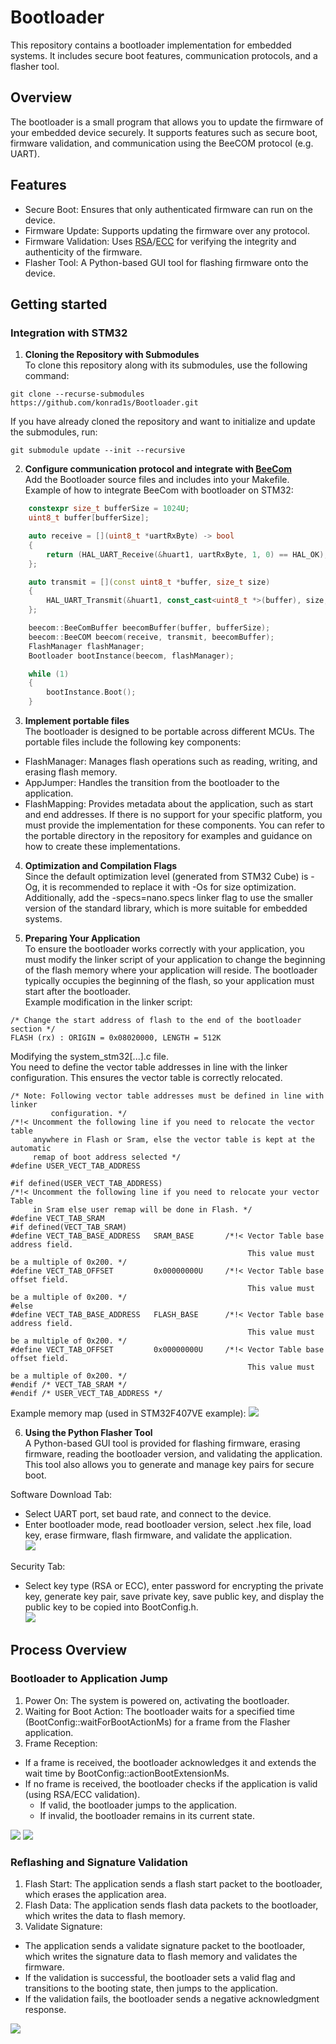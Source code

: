 # Bootloader
This repository contains a bootloader implementation for embedded systems. It includes secure boot features, communication protocols, and a flasher tool.

## Overview
The bootloader is a small program that allows you to update the firmware of your embedded device securely. It supports features such as secure boot, firmware validation, and communication using the BeeCOM protocol (e.g. UART).

## Features
- Secure Boot: Ensures that only authenticated firmware can run on the device.
- Firmware Update: Supports updating the firmware over any protocol.
- Firmware Validation: Uses [RSA](https://en.wikipedia.org/wiki/RSA_(cryptosystem))/[ECC](https://en.wikipedia.org/wiki/Elliptic-curve_cryptography) for verifying the integrity and authenticity of the firmware.
- Flasher Tool: A Python-based GUI tool for flashing firmware onto the device.

## Getting started

### Integration with STM32

1. **Cloning the Repository with Submodules**\
To clone this repository along with its submodules, use the following command:
```
git clone --recurse-submodules https://github.com/konrad1s/Bootloader.git
```
If you have already cloned the repository and want to initialize and update the submodules, run:
```
git submodule update --init --recursive
```
2. **Configure communication protocol and integrate with [BeeCom](https://github.com/konrad1s/BeeCom-Protocol)**\
Add the Bootloader source files and includes into your Makefile.\
Example of how to integrate BeeCom with bootloader on STM32:
```cpp
    constexpr size_t bufferSize = 1024U;
    uint8_t buffer[bufferSize];

    auto receive = [](uint8_t *uartRxByte) -> bool
    {
        return (HAL_UART_Receive(&huart1, uartRxByte, 1, 0) == HAL_OK);
    };

    auto transmit = [](const uint8_t *buffer, size_t size)
    {
        HAL_UART_Transmit(&huart1, const_cast<uint8_t *>(buffer), size, 100);
    };

    beecom::BeeComBuffer beecomBuffer(buffer, bufferSize);
    beecom::BeeCOM beecom(receive, transmit, beecomBuffer);
    FlashManager flashManager;
    Bootloader bootInstance(beecom, flashManager);

    while (1)
    {
        bootInstance.Boot();
    }
```
3. **Implement portable files**\
The bootloader is designed to be portable across different MCUs. The portable files include the following key components:
- FlashManager: Manages flash operations such as reading, writing, and erasing flash memory.
- AppJumper: Handles the transition from the bootloader to the application.
- FlashMapping: Provides metadata about the application, such as start and end addresses.
If there is no support for your specific platform, you must provide the implementation for these components. You can refer to the portable directory in the repository for examples and guidance on how to create these implementations.

4. **Optimization and Compilation Flags**\
Since the default optimization level (generated from STM32 Cube) is -Og, it is recommended to replace it with -Os for size optimization.\
Additionally, add the -specs=nano.specs linker flag to use the smaller version of the standard library, which is more suitable for embedded systems.

5. **Preparing Your Application**\
To ensure the bootloader works correctly with your application, you must modify the linker script of your application to change the beginning of the flash memory where your application will reside. The bootloader typically occupies the beginning of the flash, so your application must start after the bootloader.\
Example modification in the linker script:
```
/* Change the start address of flash to the end of the bootloader section */
FLASH (rx) : ORIGIN = 0x08020000, LENGTH = 512K
```
Modifying the system_stm32[...].c file.\
You need to define the vector table addresses in line with the linker configuration. This ensures the vector table is correctly relocated.
```
/* Note: Following vector table addresses must be defined in line with linker
         configuration. */
/*!< Uncomment the following line if you need to relocate the vector table
     anywhere in Flash or Sram, else the vector table is kept at the automatic
     remap of boot address selected */
#define USER_VECT_TAB_ADDRESS

#if defined(USER_VECT_TAB_ADDRESS)
/*!< Uncomment the following line if you need to relocate your vector Table
     in Sram else user remap will be done in Flash. */
#define VECT_TAB_SRAM
#if defined(VECT_TAB_SRAM)
#define VECT_TAB_BASE_ADDRESS   SRAM_BASE       /*!< Vector Table base address field.
                                                     This value must be a multiple of 0x200. */
#define VECT_TAB_OFFSET         0x00000000U     /*!< Vector Table base offset field.
                                                     This value must be a multiple of 0x200. */
#else
#define VECT_TAB_BASE_ADDRESS   FLASH_BASE      /*!< Vector Table base address field.
                                                     This value must be a multiple of 0x200. */
#define VECT_TAB_OFFSET         0x00000000U     /*!< Vector Table base offset field.
                                                     This value must be a multiple of 0x200. */
#endif /* VECT_TAB_SRAM */
#endif /* USER_VECT_TAB_ADDRESS */
```
Example memory map (used in STM32F407VE example):
![](https://github.com/konrad1s/Bootloader/blob/master/images/memoryOrgSTM32F4.png)

6. **Using the Python Flasher Tool**\
A Python-based GUI tool is provided for flashing firmware, erasing firmware, reading the bootloader version, and validating the application. This tool also allows you to generate and manage key pairs for secure boot.

Software Download Tab:
- Select UART port, set baud rate, and connect to the device.
- Enter bootloader mode, read bootloader version, select .hex file, load key, erase firmware, flash firmware, and validate the application.\
![](https://github.com/konrad1s/Bootloader/blob/master/images/pythonAppSwDownload.png)

Security Tab:
- Select key type (RSA or ECC), enter password for encrypting the private key, generate key pair, save private key, save public key, and display the public key to be copied into BootConfig.h.\
![](https://github.com/konrad1s/Bootloader/blob/master/images/pythonAppSecurity.png)

## Process Overview
### Bootloader to Application Jump
1. Power On: The system is powered on, activating the bootloader.
2. Waiting for Boot Action: The bootloader waits for a specified time (BootConfig::waitForBootActionMs) for a frame from the Flasher application.
3. Frame Reception:
 - If a frame is received, the bootloader acknowledges it and extends the wait time by BootConfig::actionBootExtensionMs.
 - If no frame is received, the bootloader checks if the application is valid (using RSA/ECC validation).
   * If valid, the bootloader jumps to the application.
   * If invalid, the bootloader remains in its current state.

![](https://github.com/konrad1s/Bootloader/blob/master/images/bootToAppJump.png)
![](https://github.com/konrad1s/Bootloader/blob/master/images/enterBootFromApp.png)

### Reflashing and Signature Validation
1. Flash Start: The application sends a flash start packet to the bootloader, which erases the application area.
2. Flash Data: The application sends flash data packets to the bootloader, which writes the data to flash memory.
3. Validate Signature:
 - The application sends a validate signature packet to the bootloader, which writes the signature data to flash memory and validates the firmware.
 - If the validation is successful, the bootloader sets a valid flag and transitions to the booting state, then jumps to the application.
 - If the validation fails, the bootloader sends a negative acknowledgment response.

![](https://github.com/konrad1s/Bootloader/blob/master/images/reflashingAndValidation.png)
